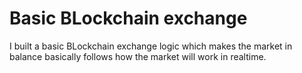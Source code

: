 
# Basic BLockchain exchange

I built a basic BLockchain exchange logic which makes the market in balance basically follows how the market will work in realtime.

